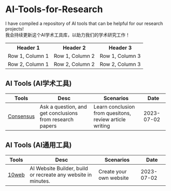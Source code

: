 # AI-Tools-for-Research
I have compiled a repository of AI tools that can be helpful for our research projects!  
我会持续更新这个AI学术工具库，以助力我们的学术研究工作！  

<table style="width: 600px;">
  <tr>
    <th>Header 1</th>
    <th>Header 2</th>
    <th>Header 3</th>
  </tr>
  <tr>
    <td>Row 1, Column 1</td>
    <td>Row 1, Column 2</td>
    <td>Row 1, Column 3</td>
  </tr>
  <tr>
    <td>Row 2, Column 1</td>
    <td>Row 2, Column 2</td>
    <td>Row 2, Column 3</td>
  </tr>
</table>

## AI Tools (AI学术工具)  
| Tools | Desc | Scenarios |Date|
|--|--|--|--|
| [Consensus](https://consensus.app/search/) | Ask a question, and get conclusions from research papers | Learn conclusion from quesitons, review article writing | 2023-07-02|

## AI Tools (AI通用工具)  
| Tools | Desc | Scenarios |Date|
|--|--|--|--|
| [10web](https://10web.io/) | AI Website Builder, build or recreate any website in minutes. | Create your own website | 2023-07-02|

